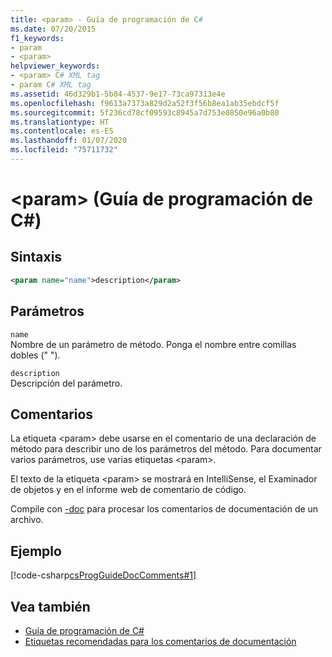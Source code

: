 ```yaml
---
title: <param> - Guía de programación de C#
ms.date: 07/20/2015
f1_keywords:
- param
- <param>
helpviewer_keywords:
- <param> C# XML tag
- param C# XML tag
ms.assetid: 46d329b1-5b84-4537-9e17-73ca97313e4e
ms.openlocfilehash: f9613a7373a829d2a52f3f56b8ea1ab35ebdcf5f
ms.sourcegitcommit: 5f236cd78cf09593c8945a7d753e0850e96a0b80
ms.translationtype: HT
ms.contentlocale: es-ES
ms.lasthandoff: 01/07/2020
ms.locfileid: "75711732"
---
```

# <a name="param-c-programming-guide"></a>\<param> (Guía de programación de C#)
## <a name="syntax"></a>Sintaxis  
  
```xml  
<param name="name">description</param>  
```  
  
## <a name="parameters"></a>Parámetros  
 `name`  
 Nombre de un parámetro de método. Ponga el nombre entre comillas dobles (" ").  
  
 `description`  
 Descripción del parámetro.  
  
## <a name="remarks"></a>Comentarios  
 La etiqueta \<param> debe usarse en el comentario de una declaración de método para describir uno de los parámetros del método. Para documentar varios parámetros, use varias etiquetas \<param>.  
  
 El texto de la etiqueta \<param> se mostrará en IntelliSense, el Examinador de objetos y en el informe web de comentario de código.  
  
 Compile con [-doc](../../language-reference/compiler-options/doc-compiler-option.md) para procesar los comentarios de documentación de un archivo.  
  
## <a name="example"></a>Ejemplo  
 [!code-csharp[csProgGuideDocComments#1](~/samples/snippets/csharp/VS_Snippets_VBCSharp/csProgGuideDocComments/CS/DocComments.cs#1)]  
  
## <a name="see-also"></a>Vea también

- [Guía de programación de C#](../index.md)
- [Etiquetas recomendadas para los comentarios de documentación](./recommended-tags-for-documentation-comments.md)

